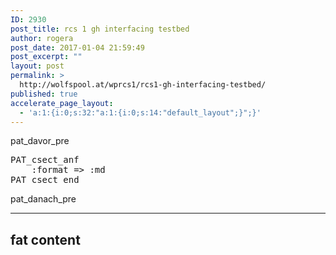 ```yaml
---
ID: 2930
post_title: rcs 1 gh interfacing testbed
author: rogera
post_date: 2017-01-04 21:59:49
post_excerpt: ""
layout: post
permalink: >
  http://wolfspool.at/wprcs1/rcs1-gh-interfacing-testbed/
published: true
accelerate_page_layout:
  - 'a:1:{i:0;s:32:"a:1:{i:0;s:14:"default_layout";}";}'
---
```

pat_davor_pre
<pre>PAT_csect_anf
    :format =&gt; :md
PAT_csect_end
</pre>
pat_danach_pre

---

fat content
---